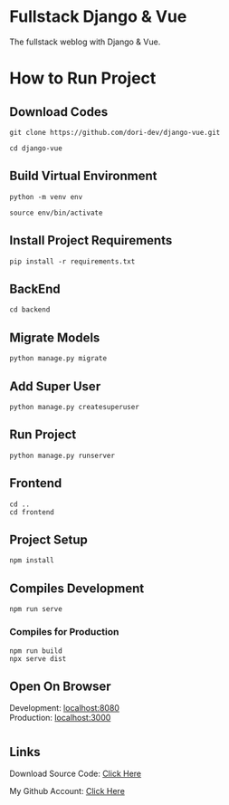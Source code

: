 # Fullstack Django & Vue

The fullstack weblog with Django & Vue.

#

# How to Run Project

## Download Codes

```
git clone https://github.com/dori-dev/django-vue.git
```

```
cd django-vue
```

## Build Virtual Environment

```
python -m venv env
```

```
source env/bin/activate
```

## Install Project Requirements

```
pip install -r requirements.txt
```

## BackEnd

```
cd backend
```

## Migrate Models

```
python manage.py migrate
```

## Add Super User

```
python manage.py createsuperuser
```

## Run Project

```
python manage.py runserver
```

## Frontend

```
cd ..
cd frontend
```

## Project Setup

```
npm install
```

## Compiles Development

```
npm run serve
```

### Compiles for Production

```
npm run build
npx serve dist
```

## Open On Browser

Development: [localhost:8080](http://localhost:8080/)<br>
Production: [localhost:3000](http://localhost:3000/)<br>

#

## Links

Download Source Code: [Click Here](https://github.com/dori-dev/django-vue/archive/refs/heads/master.zip)

My Github Account: [Click Here](https://github.com/dori-dev/)
